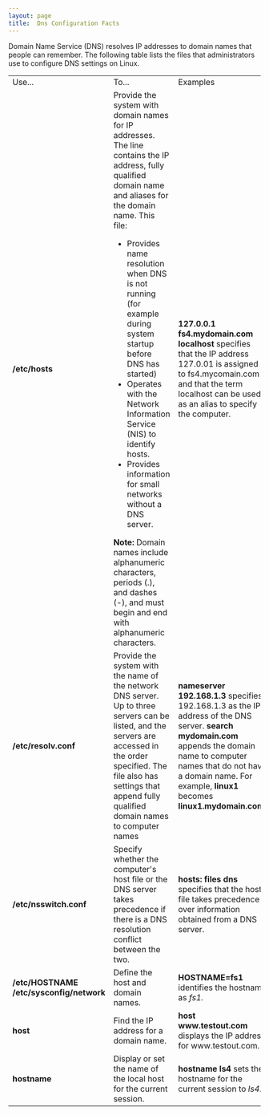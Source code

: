 ```yaml
---
layout: page
title:  Dns Configuration Facts
---
```


Domain Name Service (DNS) resolves IP addresses to domain names that people
can remember. The following table lists the files that administrators use to
configure DNS settings on Linux.

<table>

<tr> <td>Use...</td> <td>To...</td> <td>Examples</td>

</tr>

<tr> <td><b>/etc/hosts</b></td> <td>Provide the system with domain names for
IP addresses. The line contains the IP address, fully qualified domain name
and aliases for the domain name. This file:  

<ul>

<li>Provides name resolution when DNS is not running (for example during
system startup before DNS has started)

</li>

<li>Operates with the Network Information Service (NIS) to identify hosts.

</li>

<li>Provides information for small networks without a DNS server.

</li>

</ul> <b>Note:</b> Domain names include alphanumeric characters, periods (.),
and dashes (-), and must begin and end with alphanumeric characters.</td>
<td><b>127.0.0.1 fs4.mydomain.com localhost </b>specifies that the IP address
127.0.01 is assigned to fs4.mycomain.com and that the term localhost can be
used as an alias to specify the computer.</td>

</tr>

<tr> <td><b>/etc/resolv.conf</b></td> <td>Provide the system with the name of
the network DNS server. Up to three servers can be listed, and the servers are
accessed in the order specified. The file also has settings that append fully
qualified domain names to computer names</td> <td><b>nameserver 192.168.1.3
</b>specifies 192.168.1.3 as the IP address of the DNS server.<b>  
search mydomain.com </b>appends the domain name to computer names that do not
have a domain name. For example, <b>linux1</b> becomes <b>
linux1.mydomain.com</b>.</td>

</tr>

<tr> <td><b>/etc/nsswitch.conf</b></td> <td>Specify whether the computer's
host file or the DNS server takes precedence if there is a DNS resolution
conflict between the two.</td> <td><b>hosts: files dns </b>specifies that the
hosts file takes precedence over information obtained from a DNS server.</td>

</tr>

<tr> <td><b>/etc/HOSTNAME  
/etc/sysconfig/network</b></td> <td>Define the host and domain names. </td>
<td><b>HOSTNAME=fs1 </b>identifies the hostname as <i>fs1.</i></td>

</tr>

<tr> <td><b>host</b></td> <td>Find the IP address for a domain name.</td>
<td><b>host www.testout.com </b>displays the IP address for
www.testout.com.</td>

</tr>

<tr> <td><b>hostname</b></td> <td>Display or set the name of the local host
for the current session.</td> <td><b>hostname ls4</b> sets the hostname for
the current session to <i> ls4</i>.</td>

</tr> </table>

